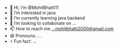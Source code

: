 - 👋 Hi, I’m @MohitBhatti11
- 👀 I’m interested in java 
- 🌱 I’m currently learning java backend
- 💞️ I’m looking to collaborate on ...
- 📫 How to reach me ...mohitbhatti2000@gmail.com
- 😄 Pronouns: ...
- ⚡ Fun fact: ...

<!---
MohitBhatti11/MohitBhatti11 is a ✨ special ✨ repository because its `README.md` (this file) appears on your GitHub profile.
You can click the Preview link to take a look at your changes.
--->
